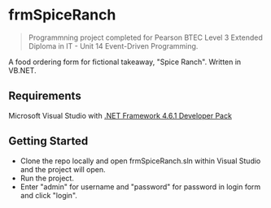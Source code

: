# frmSpiceRanch
> Programmning project completed for Pearson BTEC Level 3 Extended Diploma in IT - Unit 14 Event-Driven Programming.

A food ordering form for fictional takeaway, "Spice Ranch". Written in VB.NET.
## Requirements
Microsoft Visual Studio with [.NET Framework 4.6.1 Developer Pack](https://dotnet.microsoft.com/en-us/download/dotnet-framework/net461)
## Getting Started
* Clone the repo locally and open frmSpiceRanch.sln within Visual Studio and the project will open.
* Run the project.
* Enter "admin" for username and "password" for password in login form and click "login".

